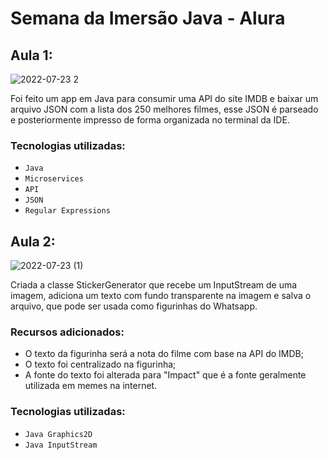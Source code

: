 # Semana da Imersão Java - Alura

## Aula 1:

![2022-07-23 2](https://user-images.githubusercontent.com/57844726/180657572-fd4ee968-5844-4e81-a8b2-14a275178a6a.png)

Foi feito um app em Java para consumir uma API do site IMDB e baixar um arquivo JSON com a lista dos 250 melhores filmes, esse JSON é parseado e posteriormente impresso de forma organizada no terminal da IDE.

### Tecnologias utilizadas: 
- `Java`
- `Microservices`
- `API`
- `JSON`
- `Regular Expressions`


## Aula 2:
![2022-07-23 (1)](https://user-images.githubusercontent.com/57844726/180657899-b1417c99-d066-4381-be7c-05a1688dc8b3.png)

Criada a classe StickerGenerator que recebe um InputStream de uma imagem, adiciona um texto com fundo transparente na imagem e salva o arquivo, que pode ser usada como figurinhas do Whatsapp.

### Recursos adicionados:
- O texto da figurinha será a nota do filme com base na API do IMDB;
- O texto foi centralizado na figurinha;
- A fonte do texto foi alterada para "Impact" que é a fonte geralmente utilizada em memes na internet.

### Tecnologias utilizadas:
- `Java Graphics2D`
- `Java InputStream`



